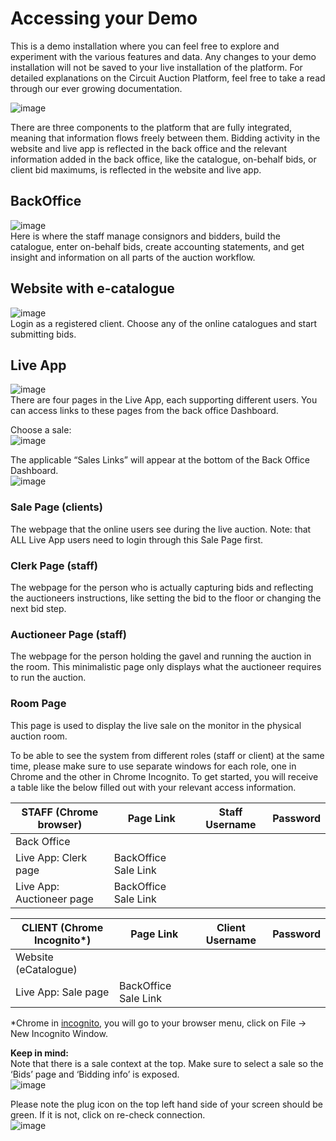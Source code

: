 # Accessing your Demo

This is a demo installation where you can feel free to explore and experiment with the various features and data. Any changes to your demo installation will not be saved to your live installation of the platform. For detailed explanations on the Circuit Auction Platform, feel free to take a read through our ever growing documentation.  

![image](https://user-images.githubusercontent.com/20393485/50134668-d0551700-0299-11e9-8910-ffeb4233e639.png)

There are three components to the platform that are fully integrated, meaning that information flows freely between them. Bidding activity in the website and live app is reflected in the back office and the relevant information added in the back office, like the catalogue, on-behalf bids, or client bid maximums, is reflected in the website and live app.  

## BackOffice
![image](https://user-images.githubusercontent.com/20393485/50134765-4a859b80-029a-11e9-9e77-dbc989115a14.png)   
Here is where the staff manage consignors and bidders, build the catalogue, enter on-behalf bids, create accounting statements, and get insight and information on all parts of the auction workflow.

## Website with e-catalogue
![image](https://user-images.githubusercontent.com/20393485/50135292-4ce8f500-029c-11e9-8202-abcabfe994bc.png)  
Login as a registered client. Choose any of the online catalogues and start submitting bids. 

## Live App
![image](https://user-images.githubusercontent.com/20393485/50135341-83bf0b00-029c-11e9-8462-62d7a65d8305.png)  
There are four pages in the Live App, each supporting different users.  You can access links to these pages from the back office Dashboard.

Choose a sale:  
![image](https://user-images.githubusercontent.com/20393485/50135402-b2d57c80-029c-11e9-9afe-0457589afdfc.png)  

The applicable “Sales Links” will appear at the bottom of the Back Office Dashboard.  
![image](https://user-images.githubusercontent.com/20393485/50135432-d13b7800-029c-11e9-8ccc-d1af587b13c1.png)  

### Sale Page (clients)
The webpage that the online users see during the live auction.  Note: that ALL Live App users need to login through this Sale Page first.  

### Clerk Page (staff)
The webpage for the person who is actually capturing bids and reflecting the auctioneers instructions, like setting the bid to the floor or changing the next bid step.  

### Auctioneer Page (staff)
The webpage for the person holding the gavel and running the auction in the room. This minimalistic page only displays what the auctioneer requires to run the auction.  

### Room Page
This page is used to display the live sale on the monitor in the physical auction room.  

To be able to see the system from different roles (staff or client) at the same time, please make sure to use separate windows for each role, one in Chrome and the other in Chrome Incognito. To get started, you will receive a table like the below filled out with your relevant access information.  

STAFF (Chrome browser) | Page Link | Staff Username | Password
------------ | ------------- | ------------- | -------------
Back Office | | |
Live App: Clerk page | BackOffice Sale Link | |
Live App: Auctioneer page | BackOffice Sale Link | |

CLIENT (Chrome Incognito*) | Page Link | Client Username | Password
------------ | ------------- | ------------- | -------------
Website (eCatalogue) | | |
Live App: Sale page | BackOffice Sale Link | |

*Chrome in [incognito](https://en.wikipedia.org/wiki/Private_browsing), you will go to your browser menu, click on File → New Incognito Window.

**Keep in mind:**  
Note that there is a sale context at the top. Make sure to select a sale so the ‘Bids’ page and ‘Bidding info’ is exposed.  
![image](https://user-images.githubusercontent.com/20393485/50136131-66d80700-029f-11e9-959a-4329ea1223fe.png)

Please note the plug icon on the top left hand side of your screen should be green. If it is not, click on re-check connection.   
![image](https://user-images.githubusercontent.com/20393485/50136179-92f38800-029f-11e9-9134-f80270ec7dff.png)




